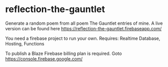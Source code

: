 # reflection-the-gauntlet
Generate a random poem from all poem The Gauntlet entries of mine.
A live version can be found here https://reflection-the-gauntlet.firebaseapp.com/

You need a firebase project to run your own.
Requires: Realtime Database, Hosting, Functions

To publish a Blaze Firebase billing plan is required.
Goto https://console.firebase.google.com/
